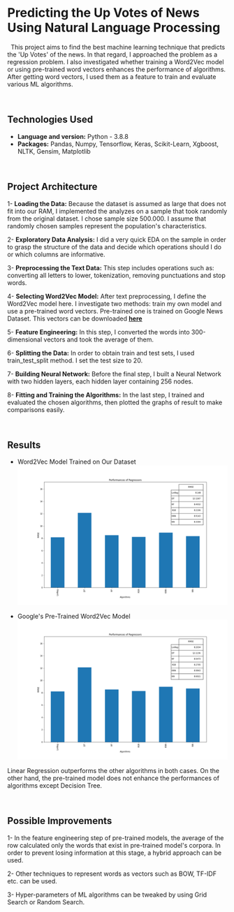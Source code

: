 # Predicting the Up Votes of News Using Natural Language Processing
&nbsp; This project aims to find the best machine learning technique that predicts the 'Up Votes' of the news. In that regard, I approached the problem as a regression problem. I also investigated whether training a Word2Vec model or using pre-trained word vectors enhances the performance of algorithms. After getting word vectors, I used them as a feature to train and evaluate various ML algorithms.

&nbsp;

## Technologies Used
- **Language and version:** Python - 3.8.8
- **Packages:** Pandas, Numpy, Tensorflow, Keras, Scikit-Learn, Xgboost, NLTK, Gensim, Matplotlib

&nbsp;

## Project Architecture
1- **Loading the Data:** Because the dataset is assumed as large that does not fit into our RAM, I implemented the analyzes on a sample that took randomly from the original dataset. I chose sample size 500.000. I assume that randomly chosen samples represent the population's characteristics.  

2- **Exploratory Data Analysis:** I did a very quick EDA on the sample in order to grasp the structure of the data and decide which operations should I do or which columns are informative.  

3- **Preprocessing the Text Data:** This step includes operations such as: converting all letters to lower, tokenization, removing punctuations and stop words.  

4- **Selecting Word2Vec Model:** After text preprocessing, I define the Word2Vec model here. I investigate two methods: train my own model and use a pre-trained word vectors. Pre-trained one is trained on Google News Dataset. This vectors can be downloaded [**here**](https://drive.google.com/file/d/0B7XkCwpI5KDYNlNUTTlSS21pQmM/edit)  

5- **Feature Engineering:** In this step, I converted the words into 300-dimensional vectors and took the average of them.

6- **Splitting the Data:** In order to obtain train and test sets, I used train_test_split method. I set the test size to 20.  

7- **Building Neural Network:** Before the final step, I built a Neural Network with two hidden layers, each hidden layer containing 256 nodes.  

8- **Fitting and Training the Algorithms:** In the last step, I trained and evaluated the chosen algorithms, then plotted the graphs of result to make comparisons easily.

&nbsp;

## Results
* Word2Vec Model Trained on Our Dataset
![alt text](https://github.com/akgunburak/Word2Vec-ML_News_Upvote_Prediction/blob/master/results/regression_wv_results.png)

* Google's Pre-Trained Word2Vec Model
![alt text](https://github.com/akgunburak/Word2Vec-ML_News_Upvote_Prediction/blob/master/results/regression_pt_results.png)

Linear Regression outperforms the other algorithms in both cases. On the other hand, the pre-trained model does not enhance the performances of algorithms except Decision Tree.

&nbsp;

## Possible Improvements
1- In the feature engineering step of pre-trained models, the average of the row calculated only the words that exist in pre-trained model's corpora. In order to prevent losing information at this stage, a hybrid approach can be used.

2- Other techniques to represent words as vectors such as BOW, TF-IDF etc. can be used.

3- Hyper-parameters of ML algorithms can be tweaked by using Grid Search or Random Search.
